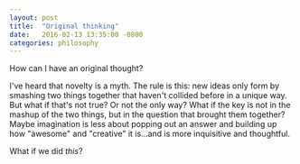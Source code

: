 ```yaml
---
layout: post
title:  "Original thinking"
date:   2016-02-13 13:35:00 -0800
categories: philosophy
---
```


How can I have an original thought?

I've heard that novelty is a myth. The rule is this: new ideas only form by smashing two things together that haven't collided before in a unique way. But what if that's not true? Or not the only way? What if the key is not in the mashup of the two things, but in the question that brought them together? Maybe imagination is less about popping out an answer and building up how "awesome" and "creative" it is…and is more inquisitive and thoughtful.

What if we did *this*?
